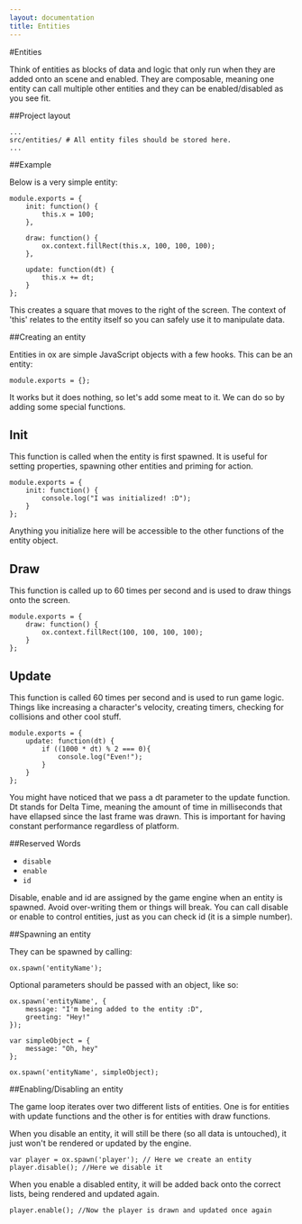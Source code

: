 ```yaml
---
layout: documentation
title: Entities
---
```


#Entities

Think of entities as blocks of data and logic that only run when they are added onto an scene and enabled. They are composable, meaning one entity can call multiple other entities and they can be enabled/disabled as you see fit.

##Project layout

    ...
    src/entities/ # All entity files should be stored here.
    ...
    
##Example
    
Below is a very simple entity:

    module.exports = {
        init: function() {
            this.x = 100;
        },
        
        draw: function() {
            ox.context.fillRect(this.x, 100, 100, 100);
        },
        
        update: function(dt) {
            this.x += dt;
        }
    };

This creates a square that moves to the right of the screen.
The context of 'this' relates to the entity itself so you can safely use it to manipulate data.

##Creating an entity

Entities in ox are simple JavaScript objects with a few hooks.
This can be an entity:


    module.exports = {};


It works but it does nothing, so let's add some meat to it. We can do so by adding some special functions.

## Init

This function is called when the entity is first spawned. It is useful for setting properties, spawning other entities and priming for action.


    module.exports = {
        init: function() {
            console.log("I was initialized! :D");
        }
    };


Anything you initialize here will be accessible to the other functions of the entity object.

## Draw

This function is called up to 60 times per second and is used to draw things onto the screen.


    module.exports = {
        draw: function() {
            ox.context.fillRect(100, 100, 100, 100);
        }
    };



## Update

This function is called 60 times per second and is used to run game logic. Things like increasing a character's velocity, creating timers, checking for collisions and other cool stuff.


    module.exports = {
        update: function(dt) {
            if ((1000 * dt) % 2 === 0){
                console.log("Even!");
            }
        }
    };


You might have noticed that we pass a dt parameter to the update function. Dt stands for Delta Time, meaning the amount of time in milliseconds that have ellapsed since the last frame was drawn. This is important for having constant performance regardless of platform.

##Reserved Words

- `disable`
- `enable`
- `id`

Disable, enable and id are assigned by the game engine when an entity is spawned. Avoid over-writing them or things will break. You can call disable or enable to control entities, just as you can check id (it is a simple number).

##Spawning an entity

They can be spawned by calling:

    ox.spawn('entityName');

Optional parameters should be passed with an object, like so:


    ox.spawn('entityName', {
        message: "I'm being added to the entity :D",
        greeting: "Hey!"
    });

    var simpleObject = {
        message: "Oh, hey"
    };

    ox.spawn('entityName', simpleObject);
    
##Enabling/Disabling an entity

The game loop iterates over two different lists of entities. One is for entities with update functions and the other is for entities with draw functions.

When you disable an entity, it will still be there (so all data is untouched), it just won't be rendered or updated by the engine.

    var player = ox.spawn('player'); // Here we create an entity
    player.disable(); //Here we disable it
    
When you enable a disabled entity, it will be added back onto the correct lists, being rendered and updated again.

    player.enable(); //Now the player is drawn and updated once again
    
